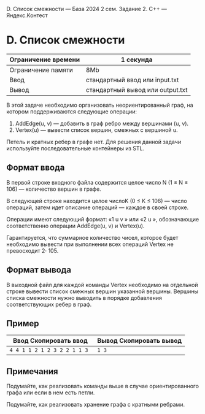 D. Список смежности — База 2024 2 сем. Задание 2. C++ — Яндекс.Контест

# D. Список смежности

| Ограничение времени | 1 секунда |
| --- | --- |
| Ограничение памяти | 8Mb |
| Ввод | стандартный ввод или input.txt |
| Вывод | стандартный вывод или output.txt |

В этой задаче необходимо организовать неориентированный граф, на котором поддерживаются следующие операции:

1. AddEdge(u, v) — добавить в граф ребро между вершинами (u, v).
1. Vertex(u) — вывести список вершин, смежных с вершиной u.

Петель и кратных ребер в графе нет. Для решения данной задачи используйте последовательные контейнеры из STL.

## Формат ввода

В первой строке входного файла содержится целое число N (1 ≤ N ≤ 106) — количество вершин в графе.

В следующей строке находится целое числоK (0 ≤ K ≤ 106) — число операций, затем идет описание операций — каждое в своей строке.

Операции имеют следующий формат: «1 u v » или «2 u », обозначающие соответственно операции AddEdge(u, v) и Vertex(u).

Гарантируется, что суммарное количество чисел, которое будет необходимо вывести при выполнении всех операций Vertex не превосходит
2⋅ 105.

## Формат вывода

В выходной файл для каждой команды Vertex необходимо на отдельной строке вывести список смежных вершин указанной вершины.
Вершины списка смежности нужно выводить в порядке добавления соответствующих ребер в граф.

## Пример

| Ввод Скопировать ввод | Вывод Скопировать вывод |
| --- | --- |
| `4 4 1 1 2 1 2 3 2 2 1 1 3 ` | `1 3  ` |

## Примечания

Подумайте, как реализовать команды выше в случае ориентированного графа или если в нем есть петли.

Подумайте, как реализовать хранение графа с кратными ребрами.
